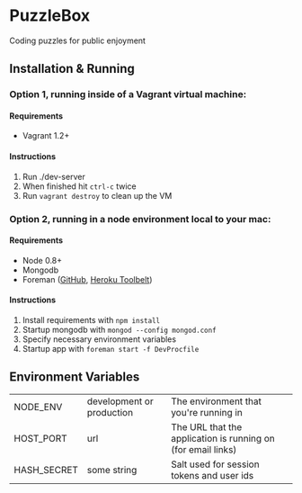 # PuzzleBox
Coding puzzles for public enjoyment


## Installation & Running

### Option 1, running inside of a Vagrant virtual machine:

#### Requirements
* Vagrant 1.2+

#### Instructions
1. Run ./dev-server
2. When finished hit `ctrl-c` twice
3. Run `vagrant destroy` to clean up the VM


### Option 2, running in a node environment local to your mac:

#### Requirements
* Node 0.8+
* Mongodb
* Foreman ([GitHub](https://github.com/ddollar/foreman), [Heroku Toolbelt](https://toolbelt.heroku.com/))

#### Instructions
1. Install requirements with `npm install`
2. Startup mongodb with `mongod --config mongod.conf`
3. Specify necessary environment variables
4. Startup app with `foreman start -f DevProcfile`


## Environment Variables
<table>
  <tr>
    <td>NODE_ENV</td>
    <td>development or production</td>
    <td>The environment that you're running in</td>
  </tr>
  <tr>
    <td>HOST_PORT</td>
    <td>url</td>
    <td>The URL that the application is running on (for email links)</td>
  </tr>
  <tr>
    <td>HASH_SECRET</td>
    <td>some string</td>
    <td>Salt used for session tokens and user ids</td>
  </tr>
</table>
